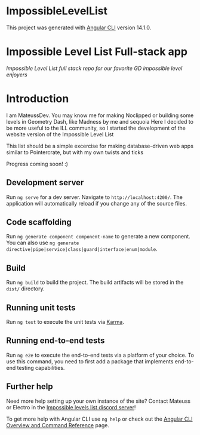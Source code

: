 # ImpossibleLevelList

This project was generated with [Angular CLI](https://github.com/angular/angular-cli) version 14.1.0.

# Impossible Level List Full-stack app
*Impossible Level List full stack repo for our favorite GD impossible level enjoyers*

# Introduction
I am MateussDev. You may know me for making Noclipped or building some levels in Geometry Dash, like Madness by me and sequoia
Here I decided to be more useful to the ILL community, so I started the development of the website version of the Impossible Level List

This list should be a simple excercise for making database-driven web apps similar to Pointercrate, but with my own twists and ticks

Progress coming soon! :)

## Development server
 
Run `ng serve` for a dev server. Navigate to `http://localhost:4200/`. The application will automatically reload if you change any of the source files.

## Code scaffolding

Run `ng generate component component-name` to generate a new component. You can also use `ng generate directive|pipe|service|class|guard|interface|enum|module`.

## Build

Run `ng build` to build the project. The build artifacts will be stored in the `dist/` directory.

## Running unit tests

Run `ng test` to execute the unit tests via [Karma](https://karma-runner.github.io).

## Running end-to-end tests

Run `ng e2e` to execute the end-to-end tests via a platform of your choice. To use this command, you need to first add a package that implements end-to-end testing capabilities.

## Further help
Need more help setting up your own instance of the site? Contact Mateuss or Electro in the [Impossible levels list discord server](https://discord.gg/FM2GSsZhSY)!

To get more help with Angular CLI use `ng help` or check out the [Angular CLI Overview and Command Reference](https://angular.io/cli) page.
